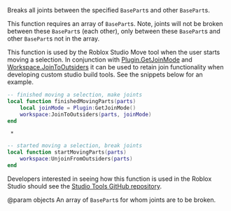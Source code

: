 Breaks all joints between the specified `BasePart`s and other `BasePart`s.

This function requires an array of `BasePart`s. Note, joints will not be broken between these `BasePart`s (each other), only between these `BasePart`s and other `BasePart`s not in the array.

This function is used by the Roblox Studio Move tool when the user starts moving a selection. In conjunction with [Plugin.GetJoinMode](https://developer.roblox.com/api-reference/function/Plugin/GetJoinMode) and [Workspace.JoinToOutsiders](https://developer.roblox.com/api-reference/function/Workspace/JoinToOutsiders) it can be used to retain join functionality when developing custom studio build tools. See the snippets below for an example.

```lua
-- finished moving a selection, make joints
local function finishedMovingParts(parts)
	local joinMode = Plugin:GetJoinMode()
	workspace:JoinToOutsiders(parts, joinMode)
end
```
	 *
```lua
-- started moving a selection, break joints
local function startMovingParts(parts)
	workspace:UnjoinFromOutsiders(parts)
end
```

Developers interested in seeing how this function is used in the Roblox Studio should see the [Studio Tools GitHub repository][1].

[1]: https://github.com/Roblox/Studio-Tools
@param objects An array of `BasePart`s for whom joints are to be broken.